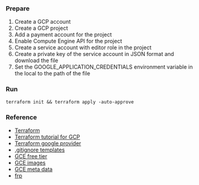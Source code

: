 ### Prepare

1. Create a GCP account
2. Create a GCP project
3. Add a payment account for the project
4. Enable Compute Engine API for the project
5. Create a service account with editor role in the project
6. Create a private key of the service account in JSON format and download the file
7. Set the GOOGLE_APPLICATION_CREDENTIALS environment variable in the local to the path of the file


### Run
```
terraform init && terraform apply -auto-approve
```

### Reference

- [Terraform](https://developer.hashicorp.com/terraform)
- [Terraform tutorial for GCP](https://developer.hashicorp.com/terraform/tutorials/gcp-get-started)
- [Terraform google provider](https://registry.terraform.io/providers/hashicorp/google/latest/docs/resources/compute_network.html?product_intent=terraform)
- [.gitignore templates](https://github.com/github/gitignore)
- [GCE free tier](https://cloud.google.com/free/docs/free-cloud-features?hl=ja#compute)
- [GCE images](https://console.cloud.google.com/compute/images?project=imasuggo5)
- [GCE meta data](https://cloud.google.com/compute/docs/metadata/default-metadata-values?hl=ja)
- [frp](https://github.com/fatedier/frp)